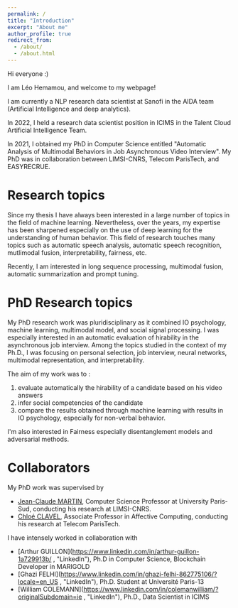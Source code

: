 ```yaml
---
permalink: /
title: "Introduction"
excerpt: "About me"
author_profile: true
redirect_from: 
  - /about/
  - /about.html
---
```



Hi everyone :)


I am Léo Hemamou, and welcome to my webpage!

I am currently a NLP research data scientist at Sanofi in the AIDA team (Artificial Intelligence and deep analytics). 

In 2022, I held a research data scientist position in ICIMS in the Talent Cloud Artificial Intelligence Team.

In 2021, I obtained my PhD in Computer Science entitled "Automatic Analysis of Multimodal Behaviors in Job Asynchronous Video Interview". My PhD was in collaboration between LIMSI-CNRS, Telecom ParisTech, and EASYRECRUE.


Research topics
======
Since my thesis I have always been interested in a large number of topics in the field of machine learning. Nevertheless, over the years, my expertise has been sharpened especially on the use of deep learning for the understanding of human behavior. This field of research touches many topics such as automatic speech analysis, automatic speech recognition, mutlimodal fusion, interpretability, fairness, etc.

Recently, I am interested in long sequence processing, multimodal fusion, automatic summarization and prompt tuning.


PhD Research topics
======
My PhD research work was pluridisciplinary as it combined IO psychology, machine learning, multimodal model, and social signal processing. I was especially interested in an automatic evaluation of hirability in the asynchronous job interview. Among the topics studied in the context of my Ph.D., I was focusing on personal selection, job interview, neural networks, multimodal representation, and interpretability.


The aim of my work was to :
1. evaluate automatically the hirability of a candidate based on his video answers 
2. infer social competencies of the candidate 
3. compare the results obtained through machine learning with results in IO psychology, especially for non-verbal behavior.

I'm also interested in Fairness especially disentanglement models and adversarial methods.

Collaborators
======
My PhD work was supervised by 
  * [Jean-Claude MARTIN](https://perso.limsi.fr/wiki/doku.php/martin/accueil "Pages Personnelle"), Computer Science Professor at University Paris-Sud, conducting his research at LIMSI-CNRS.
  * [Chloé CLAVEL](https://clavel.wp.imt.fr/ "Pages Personnelle"), Associate Professor in Affective Computing, conducting his research at Telecom ParisTech.

  
I have intensely worked in collaboration with
* [Arthur GUILLON](https://www.linkedin.com/in/arthur-guillon-1a729913b/ , "LinkedIn"), Ph.D in Computer Science, Blockchain Developer in MARIGOLD
* [Ghazi FELHI](https://www.linkedin.com/in/ghazi-felhi-862775106/?locale=en_US , "LinkedIn"), Ph.D. Student at Université Paris-13
* [William COLEMANN](https://www.linkedin.com/in/colemanwilliam/?originalSubdomain=ie , "LinkedIn"), Ph.D., Data Scientist in ICIMS

